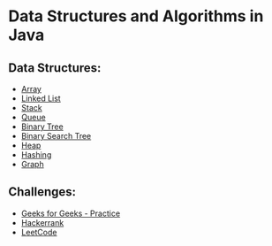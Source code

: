 # Data Structures and Algorithms in Java

## Data Structures:
- [Array]()
- [Linked List]()
- [Stack]() 
- [Queue]()
- [Binary Tree]()
- [Binary Search Tree]()
- [Heap]()
- [Hashing]()
- [Graph]()

## Challenges:
- [Geeks for Geeks - Practice](https://github.com/shamnad-sherief/java-challenge/blob/main/links/GFG.md)
- [Hackerrank]()
- [LeetCode]()
